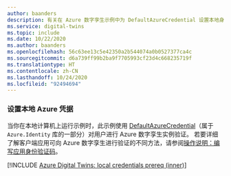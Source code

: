 ```yaml
---
author: baanders
description: 有关在 Azure 数字孪生示例中为 DefaultAzureCredential 设置本地身份验证的 include 文件 - 带简介
ms.service: digital-twins
ms.topic: include
ms.date: 10/22/2020
ms.author: baanders
ms.openlocfilehash: 56c63ee13c5e42350a2b544074a0b0527377ca4c
ms.sourcegitcommit: d6a739ff99b2ba9f7705993cf23d4c668235719f
ms.translationtype: HT
ms.contentlocale: zh-CN
ms.lasthandoff: 10/24/2020
ms.locfileid: "92494694"
---
```

### <a name="set-up-local-azure-credentials"></a>设置本地 Azure 凭据

当你在本地计算机上运行示例时，此示例使用 [DefaultAzureCredential](/dotnet/api/azure.identity.defaultazurecredential?preserve-view=true&view=azure-dotnet)（属于 `Azure.Identity` 库的一部分）对用户进行 Azure 数字孪生实例验证。 若要详细了解客户端应用可向 Azure 数字孪生进行验证的不同方法，请参阅[操作说明：编写应用身份验证码](../articles/digital-twins/how-to-authenticate-client.md)。

[!INCLUDE [Azure Digital Twins: local credentials prereq (inner)](digital-twins-local-credentials-inner.md)]